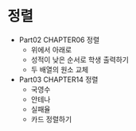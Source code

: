 # 정렬

* Part02 CHAPTER06 정렬
  * 위에서 아래로
  * 성적이 낮은 순서로 학생 출력하기
  * 두 배열의 원소 교체
* Part03 CHAPTER14 정렬
  * 국영수
  * 안테나
  * 실패율
  * 카드 정렬하기 

